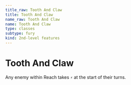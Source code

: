 ```yaml
---
title_raw: Tooth And Claw
title: Tooth And Claw
name_raw: Tooth And Claw
name: Tooth And Claw
type: classes
subtype: fury
kind: 2nd-level features
---
```


# Tooth And Claw

Any enemy within Reach takes `⚡` at the start of their turns.
